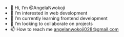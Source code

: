 - 👋 Hi, I’m @AngelaNwokoji
- 👀 I’m interested in web development
- 🌱 I’m currently learning frontend development 
- 💞️ I’m looking to collaborate on projects
- 📫 How to reach me angelanwokoji028@gmail.com

<!---
AngelaNwokoji/AngelaNwokoji is a ✨ special ✨ repository because its `README.md` (this file) appears on your GitHub profile.
You can click the Preview link to take a look at your changes.
--->
